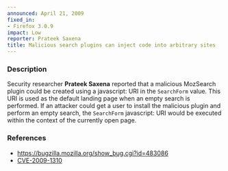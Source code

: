 ```yaml
---
announced: April 21, 2009
fixed_in:
- Firefox 3.0.9
impact: Low
reporter: Prateek Saxena
title: Malicious search plugins can inject code into arbitrary sites
---
```


<h3>Description</h3>

<p>Security researcher <strong>Prateek Saxena</strong> reported that a
malicious MozSearch plugin could be created using a javascript: URI in
the <code>SearchForm</code> value.  This URI is used as the default
landing page when an empty search is performed.  If an attacker could
get a user to install the malicious plugin and perform an empty
search, the <code>SearchForm</code> javascript: URI would be executed
within the context of the currently open page.</p>

<h3>References</h3>

<ul>
  <li><a href="https://bugzilla.mozilla.org/show_bug.cgi?id=483086">https://bugzilla.mozilla.org/show_bug.cgi?id=483086</a></li>
  <li><a class="ex-ref" href="http://cve.mitre.org/cgi-bin/cvename.cgi?name=CVE-2009-1310">CVE-2009-1310</a></li>
</ul>



